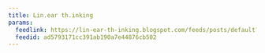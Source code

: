 ```yaml
---
title: Lin.ear th.inking
params:
  feedlink: https://lin-ear-th-inking.blogspot.com/feeds/posts/default?alt=rss
  feedid: ad5793171cc391ab190a7e44876cb502
---
```

